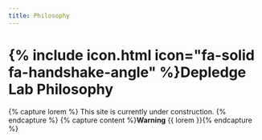 ```yaml
---
title: Philosophy
---
```


# {% include icon.html icon="fa-solid fa-handshake-angle" %}Depledge Lab Philosophy

{% capture lorem %}
This site is currently under construction.
{% endcapture %}
{% capture content %}**Warning** {{ lorem }}{% endcapture %}